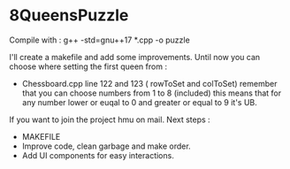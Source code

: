 # 8QueensPuzzle
Compile with : g++ -std=gnu++17 *.cpp -o puzzle

I'll create a makefile and add some improvements.
Until now you can choose where setting the first queen from :
- Chessboard.cpp line 122 and 123 ( rowToSet and colToSet) remember that you can choose numbers from 1 to 8 (included) this means that for any number lower or euqal to 0 and greater or equal to 9 it's UB.

If you want to join the project hmu on mail.
Next steps :
- MAKEFILE
- Improve code, clean garbage and make order.
- Add UI components for easy interactions.
